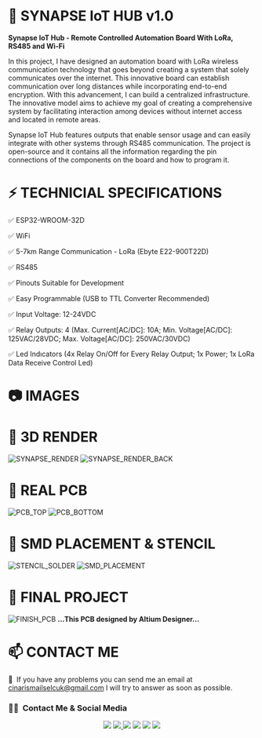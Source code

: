 # :satellite: SYNAPSE IoT HUB v1.0
**Synapse IoT Hub - Remote Controlled Automation Board With LoRa, RS485 and Wi-Fi**

In this project, I have designed an automation board with LoRa wireless communication technology that goes beyond creating a system that solely communicates over the internet. This innovative board can establish communication over long distances while incorporating end-to-end encryption. With this advancement, I can build a centralized infrastructure. The innovative model aims to achieve my goal of creating a comprehensive system by facilitating interaction among devices without internet access and located in remote areas.

Synapse IoT Hub features outputs that enable sensor usage and can easily integrate with other systems through RS485 communication. The project is open-source and it contains all the information regarding the pin connections of the components on the board and how to program it.

# :zap: TECHNICIAL SPECIFICATIONS
:white_check_mark: ESP32-WROOM-32D

:white_check_mark: WiFi

:white_check_mark: 5-7km Range Communication - LoRa (Ebyte E22-900T22D)

:white_check_mark: RS485

:white_check_mark: Pinouts Suitable for Development

:white_check_mark: Easy Programmable (USB to TTL Converter Recommended)

:white_check_mark: Input Voltage: 12-24VDC

:white_check_mark: Relay Outputs: 4 (Max. Current[AC/DC]: 10A; Min. Voltage[AC/DC]: 125VAC/28VDC; Max. Voltage[AC/DC]: 250VAC/30VDC)

:white_check_mark: Led Indıcators (4x Relay On/Off for Every Relay Output; 1x Power; 1x LoRa Data Receive Control Led)

# :camera: IMAGES
# :large_orange_diamond: 3D RENDER
![SYNAPSE_RENDER](https://github.com/hypenosoncode/SYNAPSE-IOT-HUB-V1.0/assets/74931027/f6609c76-1dd5-40ad-8cd6-628dfea3ac6a)
![SYNAPSE_RENDER_BACK](https://github.com/hypenosoncode/SYNAPSE-IOT-HUB-V1.0/assets/74931027/275f2897-7bc4-42f0-b6f6-0f962d6a6069)

# :large_orange_diamond: REAL PCB
![PCB_TOP](https://github.com/hypenosoncode/SYNAPSE-IOT-HUB-V1.0/assets/74931027/2c1ff8d3-3838-4706-ba6a-3c1dade97023)
![PCB_BOTTOM](https://github.com/hypenosoncode/SYNAPSE-IOT-HUB-V1.0/assets/74931027/b0e06abf-7859-40cc-900b-3bab4d19494d)

# :large_orange_diamond: SMD PLACEMENT & STENCIL
![STENCIL_SOLDER](https://github.com/hypenosoncode/SYNAPSE-IOT-HUB-V1.0/assets/74931027/406297bc-a9af-4210-8656-34bd1fcd38cd)
![SMD_PLACEMENT](https://github.com/hypenosoncode/SYNAPSE-IOT-HUB-V1.0/assets/74931027/8ad9ae51-fce4-4496-92e7-c8f70661082b)

# :large_orange_diamond: FINAL PROJECT
![FINISH_PCB](https://github.com/hypenosoncode/SYNAPSE-IOT-HUB-V1.0/assets/74931027/2398f7fc-3e46-4e30-a122-08d1f4f4a552)
**...This PCB designed by Altium Designer...**

# :mailbox: CONTACT ME
📧 &nbsp;If you have any problems you can send me an email at cinarismailselcuk@gmail.com I will try to answer as soon as possible.
### 🤝🏻 &nbsp;Contact Me & Social Media

<p align="center">
<a href="mailto:cinarismailselcuk@gmail.com"><img src="https://img.shields.io/badge/-Mail-D14836?style=flat&logo=Gmail&logoColor=white"/></a>
<a href="https://www.linkedin.com/in/ismailselcukcinar/"><img src="https://img.shields.io/badge/-LinkedIn-0077B5?style=flat&logo=Linkedin&logoColor=white%22"/</a>
<a href="https://instagram.com/ismail_selcuks"><img src="https://img.shields.io/badge/-Instagram_-E4405F?style=flat&logo=Instagram&logoColor=white"/></a>
<a href="https://twitter.com/ismail_selcuks"><img src="https://img.shields.io/badge/-Twitter_-1976c2?style=flat&logo=Twitter&logoColor=white"/></a>
<a href="https://www.youtube.com/channel/UCSt6rE5y6iklyFBpm-0xOYA"><img src="https://img.shields.io/badge/-YouTube_-c4302b?style=flat&logo=YouTube&logoColor=white"/></a>
<a href="https://discordapp.com/users/652243845790302239/"><img src="https://img.shields.io/badge/-Discord_-6A5ACD?style=flat&logo=Discord&logoColor=white"/></a>
</p>
